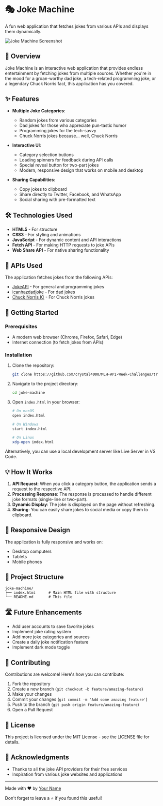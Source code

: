 # 🎭 Joke Machine

A fun web application that fetches jokes from various APIs and displays them dynamically.

![Joke Machine Screenshot](screenshot.png)

## 📖 Overview

Joke Machine is an interactive web application that provides endless entertainment by fetching jokes from multiple sources. Whether you're in the mood for a groan-worthy dad joke, a tech-related programming joke, or a legendary Chuck Norris fact, this application has you covered.

## ✨ Features

- **Multiple Joke Categories**:
  - Random jokes from various categories
  - Dad jokes for those who appreciate pun-tastic humor
  - Programming jokes for the tech-savvy
  - Chuck Norris jokes because... well, Chuck Norris

- **Interactive UI**:
  - Category selection buttons
  - Loading spinners for feedback during API calls
  - Special reveal button for two-part jokes
  - Modern, responsive design that works on mobile and desktop

- **Sharing Capabilities**:
  - Copy jokes to clipboard
  - Share directly to Twitter, Facebook, and WhatsApp
  - Social sharing with pre-formatted text

## 🛠️ Technologies Used

- **HTML5** - For structure
- **CSS3** - For styling and animations
- **JavaScript** - For dynamic content and API interactions
- **Fetch API** - For making HTTP requests to joke APIs
- **Web Share API** - For native sharing functionality

## 📡 APIs Used

The application fetches jokes from the following APIs:

- [JokeAPI](https://jokeapi.dev/) - For general and programming jokes
- [icanhazdadjoke](https://icanhazdadjoke.com/) - For dad jokes
- [Chuck Norris IO](https://api.chucknorris.io/) - For Chuck Norris jokes

## 🚀 Getting Started

### Prerequisites

- A modern web browser (Chrome, Firefox, Safari, Edge)
- Internet connection (to fetch jokes from APIs)

### Installation

1. Clone the repository:
   ```bash
   git clone https://github.com/crystal4000/MLH-API-Week-Challenges/tree/main/joke-machine.git
   ```

2. Navigate to the project directory:
   ```bash
   cd joke-machine
   ```

3. Open `index.html` in your browser:
   ```bash
   # On macOS
   open index.html
   
   # On Windows
   start index.html
   
   # On Linux
   xdg-open index.html
   ```

Alternatively, you can use a local development server like Live Server in VS Code.


## 💡 How It Works

1. **API Request**: When you click a category button, the application sends a request to the respective API.
2. **Processing Response**: The response is processed to handle different joke formats (single-line or two-part).
3. **Dynamic Display**: The joke is displayed on the page without refreshing.
4. **Sharing**: You can easily share jokes to social media or copy them to clipboard.

## 📱 Responsive Design

The application is fully responsive and works on:
- Desktop computers
- Tablets
- Mobile phones

## 🧩 Project Structure

```
joke-machine/
├── index.html      # Main HTML file with structure
└── README.md       # This file
```

## 🛣️ Future Enhancements

- Add user accounts to save favorite jokes
- Implement joke rating system
- Add more joke categories and sources
- Create a daily joke notification feature
- Implement dark mode toggle

## 🤝 Contributing

Contributions are welcome! Here's how you can contribute:

1. Fork the repository
2. Create a new branch (`git checkout -b feature/amazing-feature`)
3. Make your changes
4. Commit your changes (`git commit -m 'Add some amazing feature'`)
5. Push to the branch (`git push origin feature/amazing-feature`)
6. Open a Pull Request

## 📄 License

This project is licensed under the MIT License - see the LICENSE file for details.

## 🙏 Acknowledgments

- Thanks to all the joke API providers for their free services
- Inspiration from various joke websites and applications

---

Made with ❤️ by [Your Name](https://github.com/crytal4000)

Don't forget to leave a ⭐ if you found this useful!